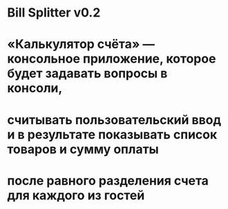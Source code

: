 # Bill Splitter v0.2
# «Калькулятор счёта» — консольное приложение, которое будет задавать вопросы в консоли,
# считывать пользовательский ввод и в результате показывать список товаров и сумму оплаты
# после равного разделения счета для каждого из гостей